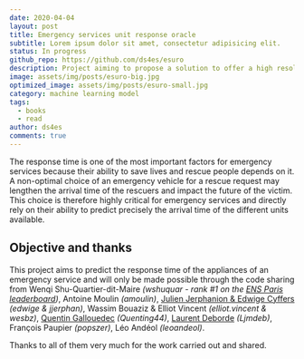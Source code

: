 ```yaml
---
date: 2020-04-04
layout: post
title: Emergency services unit response oracle
subtitle: Lorem ipsum dolor sit amet, consectetur adipisicing elit.
status: In progress
github_repo: https://github.com/ds4es/esuro
description: Project aiming to propose a solution to offer a high resolution of the capacity coverage monitoring for critical dispatch services such as an emergency service.
image: assets/img/posts/esuro-big.jpg
optimized_image: assets/img/posts/esuro-small.jpg
category: machine learning model
tags:
  - books
  - read
author: ds4es
comments: true
---
```


The response time is one of the most important factors for emergency services because their ability to save lives and rescue people depends on it. A non-optimal choice of an emergency vehicle for a rescue request may lengthen the arrival time of the rescuers and impact the future of the victim. This choice is therefore highly critical for emergency services and directly rely on their ability to predict precisely the arrival time of the different units available.


## Objective and thanks
This project aims to predict the response time of the appliances of an emergency service and will only be made possible through the code sharing from Wenqi Shu-Quartier-dit-Maire _(wshuquar - rank #1 on the [ENS Paris leaderboard](https://challengedata.ens.fr/challenges/21))_, Antoine Moulin _(amoulin)_, [Julien Jerphanion & Edwige Cyffers](https://gitlab.com/jjerphan/challenge-data-paris-fire-brigade) _(edwige & jjerphan)_, Wassim Bouaziz & Elliot Vincent _(elliot.vincent & wesbz)_, [Quentin Gallouedec](https://github.com/quenting44/predicting_response_times) _(Quenting44)_, [Laurent Deborde](https://github.com/ljmdeb/Pompiers) _(Ljmdeb)_, François Paupier _(popszer)_, Léo Andéol _(leoandeol)_.

Thanks to all of them very much for the work carried out and shared.


